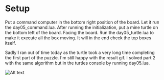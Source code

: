 # Setup
Put a command computer in the bottom right position of the board. Let it run the day05_command.lua. After running the initialization, put a mine turtle on the bottom left of the board. Facing the board.
Run the day05_turtle.lua to make it execute all the box moving. It will in the end check the top boxes itself.

Sadly I ran out of time today as the turtle took a very long time completing the first part of the puzzle. I'm still happy with the result gif. I solved part 2 with the same algorithm but in the turtles console by running day05.lua.

![Alt text](./day05.gif "Turtles!")